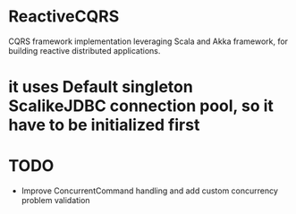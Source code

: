 # ReactiveCQRS
CQRS framework implementation leveraging Scala and Akka framework, for building reactive distributed applications.


# it uses Default singleton ScalikeJDBC connection pool, so it have to be initialized first


# TODO
- Improve ConcurrentCommand handling and add custom concurrency problem validation